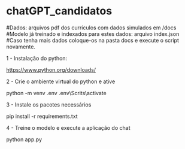 # chatGPT_candidatos
#Dados: arquivos pdf dos currículos com dados simulados em /docs
#Modelo já treinado e indexados para estes dados: arquivo index.json
#Caso tenha mais dados coloque-os na pasta docs e execute o script novamente.

1 - Instalação do python:

https://www.python.org/downloads/

2 - Crie o ambiente virtual do python e ative

python -m venv .env
.env\Scrits\activate

3 - Instale os pacotes necessários

pip install -r requirements.txt

4 - Treine o modelo e execute a aplicação do chat

python app.py



